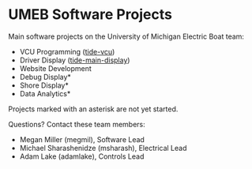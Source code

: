 # UMEB Software Projects

Main software projects on the University of Michigan Electric Boat team:
* VCU Programming ([tide-vcu](https://github.com/uofmelectricboat/tide-vcu))
* Driver Display ([tide-main-display](https://github.com/uofmelectricboat/tide-main-display))
* Website Development
* Debug Display*
* Shore Display*
* Data Analytics*

Projects marked with an asterisk are not yet started.

Questions? Contact these team members:
* Megan Miller (megmil), Software Lead
* Michael Sharashenidze (msharash), Electrical Lead
* Adam Lake (adamlake), Controls Lead
